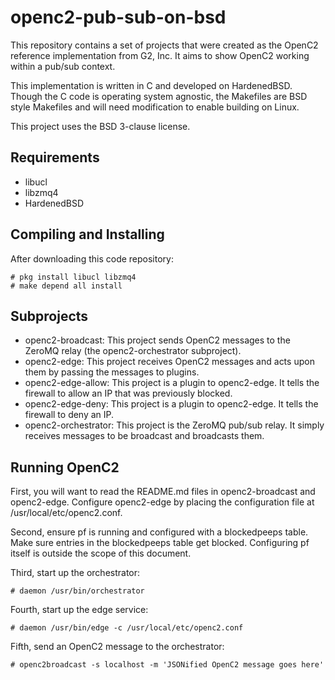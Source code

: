 openc2-pub-sub-on-bsd
=========

This repository contains a set of projects that were created as the
OpenC2 reference implementation from G2, Inc. It aims to show OpenC2
working within a pub/sub context.

This implementation is written in C and developed on HardenedBSD.
Though the C code is operating system agnostic, the Makefiles are BSD
style Makefiles and will need modification to enable building on
Linux.

This project uses the BSD 3-clause license.

Requirements
------------

* libucl
* libzmq4
* HardenedBSD

Compiling and Installing
------------------------

After downloading this code repository:

```
# pkg install libucl libzmq4
# make depend all install
```

Subprojects
-----------

* openc2-broadcast: This project sends OpenC2 messages to the ZeroMQ
  relay (the openc2-orchestrator subproject).
* openc2-edge: This project receives OpenC2 messages and acts upon
  them by passing the messages to plugins.
* openc2-edge-allow: This project is a plugin to openc2-edge. It
  tells the firewall to allow an IP that was previously blocked.
* openc2-edge-deny: This project is a plugin to openc2-edge. It
  tells the firewall to deny an IP.
* openc2-orchestrator: This project is the ZeroMQ pub/sub relay. It
  simply receives messages to be broadcast and broadcasts them.

Running OpenC2
--------------

First, you will want to read the README.md files in openc2-broadcast
and openc2-edge. Configure openc2-edge by placing the configuration
file at /usr/local/etc/openc2.conf.

Second, ensure pf is running and configured with a blockedpeeps
table. Make sure entries in the blockedpeeps table get blocked.
Configuring pf itself is outside the scope of this document.

Third, start up the orchestrator:

```
# daemon /usr/bin/orchestrator
```

Fourth, start up the edge service:

```
# daemon /usr/bin/edge -c /usr/local/etc/openc2.conf
```

Fifth, send an OpenC2 message to the orchestrator:

```
# openc2broadcast -s localhost -m 'JSONified OpenC2 message goes here'
```
